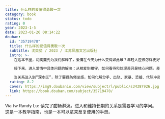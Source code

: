 ```yaml
---
title: 什么样的爱值得勇敢一次
category: book
status: todo
rating: 0
year: 2023-1-5
date: 2023-01-26 08:14:22
douban:
  id: "35719470"
  title: 什么样的爱值得勇敢一次
  subtitle: 沈奕斐 / 2023 / 江苏凤凰文艺出版社
  intro: >-
    在这本书里，沈奕斐先为我们解释了，爱情在今天为什么变得如此难？年轻人应该怎样更好地脱单？帮你理清爱情的底层逻辑，顺利开始一段好的爱情。

    接下来，进入爱情中具体问题的解决：从相爱到相守，如何看待和处理差异是核心问题。差异并不是坏的，对方的不同，才更能打开你对生活的想象。而在“我们”的关系之外，依然要保持“你”“我”的边界，才能处理好感情中的金钱和事业等问题，更有助于个人的发展。

    当关系进入到“深水区”，除了要提防倦怠感，如何化解分手、出轨、家暴、恐婚、代际冲突等危机，让负面问题变成成长的台阶，依然需要智慧和理性的加持。通过这本书，你会发现，爱情很简单，你只需要跳出所谓的爱情模式，回归爱的本质，回归对人的好奇心，爱情就会在时间浇灌下，成为不确定世界里最确定的存在。
  rating: 8.2
  cover: https://img9.doubanio.com/view/subject/l/public/s34387926.jpg
  link: https://book.douban.com/subject/35719470/
---
```


Via tw Randy Lu: 读完了酣畅淋漓。进入和维持长期的关系是需要学习的学问。这是一本教学指南，也是一本可以拿来反复使用的手册。
